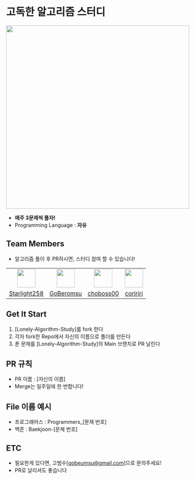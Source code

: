 # 고독한 알고리즘 스터디
<img src="https://github.com/Lonely-Cookies/Lonely-Algorithm-Study/assets/37897508/87bac4ae-bfb9-43a7-a1f6-ff138f8d66b1" width="500">

- **매주 3문제씩 풀자!**
- Programming Language : **자유**
## Team Members
- 알고리즘 풀이 후 PR하시면, 스터디 참여 할 수 있습니다!

<table>
  <tr>
    <td align="center"><a href="https://github.com/Starlight258"><img src="https://github.com/Starlight258.png" width="50"></a></td>
    <td align="center"><a href="https://github.com/GoBeromsu"><img src="https://github.com/GoBeromsu.png" width="50"></a></td>
    <td align="center"><a href="https://github.com/choboss00"><img src="https://github.com/choboss00.png" width="50"></a></td>
    <td align="center"><a href="https://github.com/coririri"><img src="https://github.com/coririri.png" width="50"></a></td>
  </tr>
  <tr>
    <td align="center"><a href="https://github.com/Starlight258">Starlight258</a></td>
    <td align="center"><a href="https://github.com/GoBeromsu">GoBeromsu</a></td>
    <td align="center"><a href="https://github.com/choboss00">choboss00</a></td>
    <td align="center"><a href="https://github.com/coririri">coririri</a></td>
  </tr>
<table>
  
## Get It Start
1. [Lonely-Algorithm-Study]를 fork 한다
2. 각자 fork한 Repo에서 자신의 이름으로 폴더를 만든다
3. 푼 문제를 [Lonely-Algorithm-Study]의 Main 브랜치로 PR 날린다

## PR 규칙
- PR 이름 :  [자신의 이름]
- Merge는 일주일에 한 번합니다!
## File 이름 예시
- 프로그래머스 : Programmers_[문제 번호]
- 백준 : Baekjoon-[문제 번호]

## ETC
- 필요한게 있다면, 고범수[gobeumsu@gmail.com]으로 문의주세요!
- PR로 날리셔도 좋습니다
